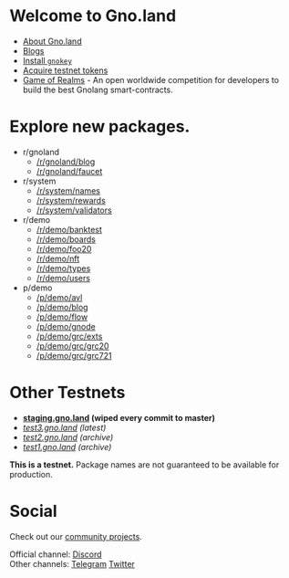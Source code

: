 # Welcome to **Gno.land**

 * [About Gno.land](/about)
 * [Blogs](/r/gnoland/blog)
 * [Install `gnokey`](https://github.com/gnolang/gno/)
 * [Acquire testnet tokens](/faucet)
 * [Game of Realms](/game-of-realms) - An open worldwide competition for developers to build the best Gnolang smart-contracts.

# Explore new packages.

* r/gnoland
    * [/r/gnoland/blog](/r/gnoland/blog)
    * [/r/gnoland/faucet](/r/gnoland/faucet)
* r/system
    * [/r/system/names](/r/system/names)
    * [/r/system/rewards](/r/system/rewards)
    * [/r/system/validators](/r/system/validators)
* r/demo
    * [/r/demo/banktest](/r/demo/banktest)
    * [/r/demo/boards](/r/demo/boards)
    * [/r/demo/foo20](/r/demo/foo20)
    * [/r/demo/nft](/r/demo/nft)
    * [/r/demo/types](/r/demo/types)
    * [/r/demo/users](/r/demo/users)
* p/demo
    * [/p/demo/avl](/p/demo/avl)
    * [/p/demo/blog](/p/demo/blog)
    * [/p/demo/flow](/p/demo/flow)
    * [/p/demo/gnode](/p/demo/gnode)
    * [/p/demo/grc/exts](/p/demo/grc/exts)
    * [/p/demo/grc/grc20](/p/demo/grc/grc20)
    * [/p/demo/grc/grc721](/p/demo/grc/grc721)

# Other Testnets

   * **[staging.gno.land](https://staging.gno.land) (wiped every commit to master)**
   * _[test3.gno.land](https://test3.gno.land) (latest)_
   * _[test2.gno.land](https://test2.gno.land) (archive)_
   * _[test1.gno.land](https://test1.gno.land) (archive)_

**This is a testnet.**
Package names are not guaranteed to be available for production.

# Social

Check out our [community projects](https://github.com/gnolang/awesome-gno).

Official channel: [Discord](https://discord.gg/S8nKUqwkPn)<br />
Other channels: [Telegram](https://t.me/gnoland) [Twitter](https://twitter.com/_gnoland)

